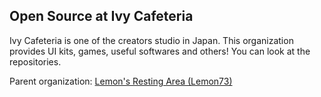 ## Open Source at Ivy Cafeteria

Ivy Cafeteria is one of the creators studio in Japan. This organization provides UI kits, games, useful softwares and others! You can look at the repositories.

Parent organization: [Lemon's Resting Area (Lemon73)](https://github.com/lemon73-computing)
